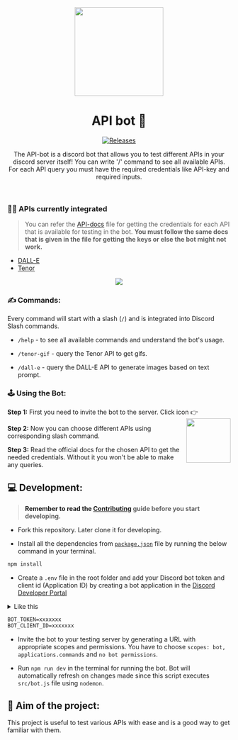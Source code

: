 <div align="center">
<img src="https://user-images.githubusercontent.com/55504616/225830453-7b428ef9-ad78-466a-9c09-2326dc9bba8e.png" height=200>
<h1>API bot 🤖</h1>

[![Releases](https://github.com/Ananya2001-an/API-bot/actions/workflows/release.yml/badge.svg)](https://github.com/Ananya2001-an/API-bot/actions/workflows/release.yml)

<p>The API-bot is a discord bot that allows you to test different APIs in your discord server itself! You can write '/' command to see all available APIs. For each API query you must have the required credentials like API-key and required inputs.</p>
</div>

<br>

### 👨‍💻 APIs currently integrated

> You can refer the [API-docs](API-docs.md) file for getting the credentials for each API that is available for testing in the bot. **You must follow the same docs that is given in the file for getting the keys or else the bot might not work.** 

- [DALL-E](https://platform.openai.com/docs/guides/images/introduction)
- [Tenor](https://developers.google.com/tenor/guides/quickstart)

<p align="center">
 <img src="https://user-images.githubusercontent.com/55504616/225971169-a267b0a4-28ad-427d-ba8c-be75488848ad.gif">
</p>

### ✍️ Commands:

Every command will start with a slash (`/`) and is integrated into Discord Slash commands.
  
- `/help` - to see all available commands and understand the bot's usage.
  
- `/tenor-gif` - query the Tenor API to get gifs.
  
- `/dall-e` - query the DALL-E API to generate images based on text prompt.

### 🕹️ Using the Bot:

**Step 1:** First you need to invite the bot to the server. Click icon 👉 <a href="https://discord.com/api/oauth2/authorize?client_id=1085946999888691201&permissions=0&scope=bot%20applications.commands"><img align="right" height=100 src="https://user-images.githubusercontent.com/55504616/225830453-7b428ef9-ad78-466a-9c09-2326dc9bba8e.png"><a>
 
**Step 2:** Now you can choose different APIs using corresponding slash command.

**Step 3:** Read the official docs for the chosen API to get the needed credentials. Without it you won't be able to make any queries.

## 💻 Development:

> **Remember to read the [Contributing](CONTRIBUTING.md) guide before you start developing.** 
 
- Fork this repository. Later clone it for developing.
 
- Install all the dependencies from [`package.json`](/package.json) file by running the below command in your terminal.
```sh
npm install 
```

- Create a `.env` file in the root folder and add your Discord bot token and client id (Application ID) by creating a bot application in the [Discord Developer Portal](https://discord.com/developers/applications)

<details>
<summary>Like this</summary>
  <img src="https://user-images.githubusercontent.com/55504616/225972207-ed5d4cf1-ed1f-4d7b-a7f5-ddb21018e4e3.png">
</details>
   
```txt
BOT_TOKEN=xxxxxxx
BOT_CLIENT_ID=xxxxxxx
```
   
- Invite the bot to your testing server by generating a URL with appropriate scopes and permissions. You have to choose `scopes: bot, applications.commands` and `no bot permissions`. 

- Run `npm run dev` in the terminal for running the bot. Bot will automatically refresh on changes made since this script executes `src/bot.js` file using `nodemon`. 
  
## 🎯 Aim of the project:

This project is useful to test various APIs with ease and is a good way to get familiar with them. 
